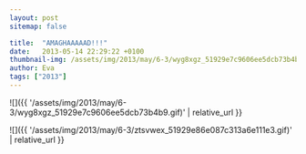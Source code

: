```yaml
---
layout: post
sitemap: false

title:  "AMAGHAAAAAD!!!"
date:   2013-05-14 22:29:22 +0100
thumbnail-img: /assets/img/2013/may/6-3/wyg8xgz_51929e7c9606ee5dcb73b4b9.gif
author: Eva
tags: ["2013"]
---
```




![]({{ '/assets/img/2013/may/6-3/wyg8xgz_51929e7c9606ee5dcb73b4b9.gif)'  | relative_url }}

![]({{ '/assets/img/2013/may/6-3/ztsvwex_51929e86e087c313a6e111e3.gif)'  | relative_url }}

